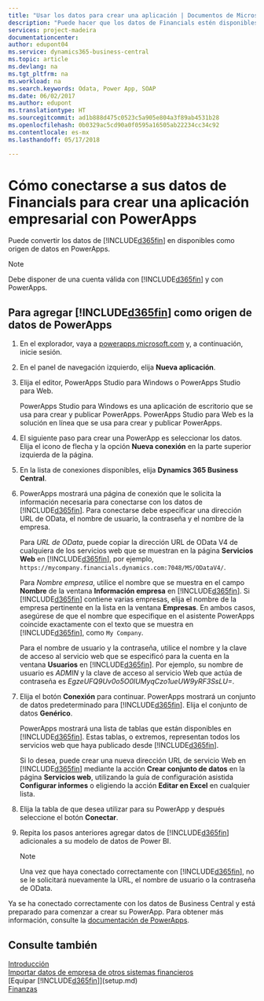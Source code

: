 ```yaml
---
title: "Usar los datos para crear una aplicación | Documentos de Microsoft"
description: "Puede hacer que los datos de Financials estén disponibles como un origen de datos y especificar una URL de OData de sus servicios web para crear una aplicación empresarial con PowerApps."
services: project-madeira
documentationcenter: 
author: edupont04
ms.service: dynamics365-business-central
ms.topic: article
ms.devlang: na
ms.tgt_pltfrm: na
ms.workload: na
ms.search.keywords: Odata, Power App, SOAP
ms.date: 06/02/2017
ms.author: edupont
ms.translationtype: HT
ms.sourcegitcommit: ad1b888d475c0523c5a905e804a3f89ab4531b28
ms.openlocfilehash: 0b0329ac5cd90a0f0595a16505ab22234cc34c92
ms.contentlocale: es-mx
ms.lasthandoff: 05/17/2018

---
```

# <a name="connecting-to-your-financials-data-to-build-a-business-app-using-powerapps"></a>Cómo conectarse a sus datos de Financials para crear una aplicación empresarial con PowerApps
Puede convertir los datos de [!INCLUDE[d365fin](includes/d365fin_md.md)] en disponibles como origen de datos en PowerApps.  

> [!NOTE]  
>   Debe disponer de una cuenta válida con [!INCLUDE[d365fin](includes/d365fin_md.md)] y con PowerApps.  

## <a name="to-add-included365finincludesd365finmdmd-as-a-data-source-in-powerapps"></a>Para agregar [!INCLUDE[d365fin](includes/d365fin_md.md)] como origen de datos de PowerApps
1. En el explorador, vaya a [powerapps.microsoft.com](https://powerapps.microsoft.com/en-us/) y, a continuación, inicie sesión.
2. En el panel de navegación izquierdo, elija **Nueva aplicación**.
3. Elija el editor, PowerApps Studio para Windows o PowerApps Studio para Web.

   PowerApps Studio para Windows es una aplicación de escritorio que se usa para crear y publicar PowerApps. PowerApps Studio para Web es la solución en línea que se usa para crear y publicar PowerApps.
4. El siguiente paso para crear una PowerApp es seleccionar los datos. Elija el icono de flecha y la opción **Nueva conexión** en la parte superior izquierda de la página.
5. En la lista de conexiones disponibles, elija **Dynamics 365 Business Central**.
6. PowerApps mostrará una página de conexión que le solicita la información necesaria para conectarse con los datos de [!INCLUDE[d365fin](includes/d365fin_md.md)]. Para conectarse debe especificar una dirección URL de OData, el nombre de usuario, la contraseña y el nombre de la empresa.

   Para *URL de OData*, puede copiar la dirección URL de OData V4 de cualquiera de los servicios web que se muestran en la página **Servicios Web** en [!INCLUDE[d365fin](includes/d365fin_md.md)], por ejemplo, `https://mycompany.financials.dynamics.com:7048/MS/ODataV4/`.  

   Para *Nombre empresa*, utilice el nombre que se muestra en el campo **Nombre** de la ventana **Información empresa** en [!INCLUDE[d365fin](includes/d365fin_md.md)]. Si [!INCLUDE[d365fin](includes/d365fin_md.md)] contiene varias empresas, elija el nombre de la empresa pertinente en la lista en la ventana **Empresas**. En ambos casos, asegúrese de que el nombre que especifique en el asistente PowerApps coincide exactamente con el texto que se muestra en [!INCLUDE[d365fin](includes/d365fin_md.md)], como `My Company`.

   Para el nombre de usuario y la contraseña, utilice el nombre y la clave de acceso al servicio web que se especificó para la cuenta en la ventana **Usuarios** en [!INCLUDE[d365fin](includes/d365fin_md.md)]. Por ejemplo, su nombre de usuario es *ADMIN* y la clave de acceso al servicio Web que actúa de contraseña es *EgzeUFQ9Uv0o5O0lUMyqCzo1ueUW9yRF3SsLU=*.
7. Elija el botón **Conexión** para continuar. PowerApps mostrará un conjunto de datos predeterminado para [!INCLUDE[d365fin](includes/d365fin_md.md)]. Elija el conjunto de datos **Genérico**.

   PowerApps mostrará una lista de tablas que están disponibles en [!INCLUDE[d365fin](includes/d365fin_md.md)]. Estas tablas, o extremos, representan todos los servicios web que haya publicado desde [!INCLUDE[d365fin](includes/d365fin_md.md)].

   Si lo desea, puede crear una nueva dirección URL de servicio Web en [!INCLUDE[d365fin](includes/d365fin_md.md)] mediante la acción **Crear conjunto de datos** en la página **Servicios web**, utilizando la guía de configuración asistida **Configurar informes** o eligiendo la acción **Editar en Excel** en cualquier lista.
8. Elija la tabla de que desea utilizar para su PowerApp y después seleccione el botón **Conectar**.
9. Repita los pasos anteriores agregar datos de [!INCLUDE[d365fin](includes/d365fin_md.md)] adicionales a su modelo de datos de Power BI.

   > [!NOTE]  
   >    Una vez que haya conectado correctamente con [!INCLUDE[d365fin](includes/d365fin_md.md)], no se le solicitará nuevamente la URL, el nombre de usuario o la contraseña de OData.

Ya se ha conectado correctamente con los datos de Business Central y está preparado para comenzar a crear su PowerApp. Para obtener más información, consulte la [documentación de PowerApps](https://powerapps.microsoft.com/tutorials/getting-started/).

## <a name="see-also"></a>Consulte también
[Introducción](product-get-started.md)  
[Importar datos de empresa de otros sistemas financieros](across-import-data-configuration-packages.md)  
[Equipar [!INCLUDE[d365fin](includes/d365fin_md.md)]](setup.md)  
[Finanzas](finance.md)  


